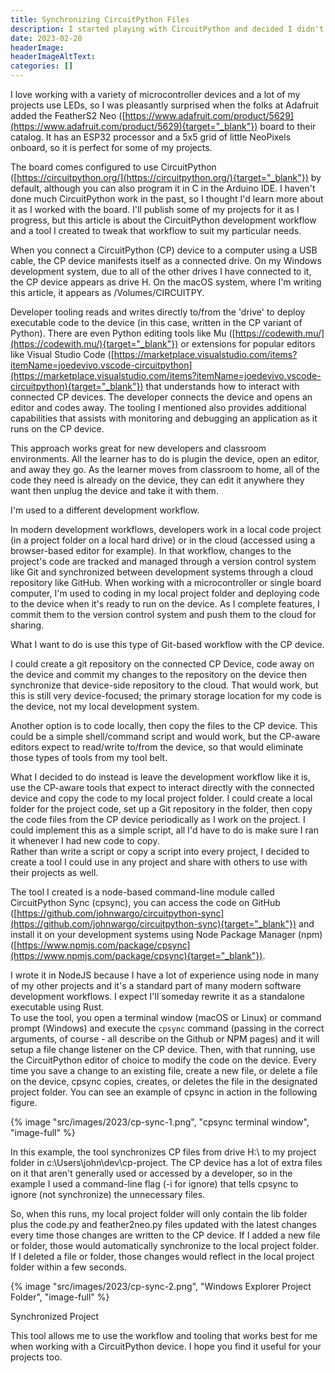 ```yaml
---
title: Synchronizing CircuitPython Files
description: I started playing with CircuitPython and decided I didn't like writing code on the device. This post describes a utility I created to help Circuit Python synchronize project files to a local project folder.
date: 2023-02-20
headerImage: 
headerImageAltText: 
categories: []
---
```

  
I love working with a variety of microcontroller devices and a lot of my projects use LEDs, so I was pleasantly surprised when the folks at Adafruit added the FeatherS2 Neo ([https://www.adafruit.com/product/5629](https://www.adafruit.com/product/5629){target="_blank"}) board to their catalog. It has an ESP32 processor and a 5x5 grid of little NeoPixels onboard, so it is perfect for some of my projects.

The board comes configured to use CircuitPython ([https://circuitpython.org/](https://circuitpython.org/){target="_blank"}) by default, although you can also program it in C in the Arduino IDE. I haven't done much CircuitPython work in the past, so I thought I'd learn more about it as I worked with the board. I'll publish some of my projects for it as I progress, but this article is about the CircuitPython development workflow and a tool I created to tweak that workflow to suit my particular needs.

When you connect a CircuitPython (CP) device to a computer using a USB cable, the CP device manifests itself as a connected drive. On my Windows development system, due to all of the other drives I have connected to it, the CP device appears as drive H. On the macOS system, where I'm writing this article, it appears as /Volumes/CIRCUITPY.

Developer tooling reads and writes directly to/from the 'drive' to deploy executable code to the device (in this case, written in the CP variant of Python). There are even Python editing tools like Mu ([https://codewith.mu/](https://codewith.mu/){target="_blank"}) or extensions for popular editors like Visual Studio Code ([https://marketplace.visualstudio.com/items?itemName=joedevivo.vscode-circuitpython](https://marketplace.visualstudio.com/items?itemName=joedevivo.vscode-circuitpython){target="_blank"}) that understands how to interact with connected CP devices. The developer connects the device and opens an editor and codes away. The tooling I mentioned also provides additional capabilities that assists with monitoring and debugging an application as it runs on the CP device.

This approach works great for new developers and classroom environments. All the learner has to do is plugin the device, open an editor, and away they go. As the learner moves from classroom to home, all of the code they need is already on the device, they can edit it anywhere they want then unplug the device and take it with them.

I'm used to a different development workflow.

In modern development workflows, developers work in a local code project (in a project folder on a local hard drive) or in the cloud (accessed using a browser-based editor for example). In that workflow, changes to the project's code are tracked and managed through a version control system like Git and synchronized between development systems through a cloud repository like GitHub. When working with a microcontroller or single board computer, I'm used to coding in my local project folder and deploying code to the device when it's ready to run on the device. As I complete features, I commit them to the version control system and push them to the cloud for sharing.

What I want to do is use this type of Git-based workflow with the CP device.

I could create a git repository on the connected CP Device, code away on the device and commit my changes to the repository on the device then synchronize that device-side repository to the cloud. That would work, but this is still very device-focused; the primary storage location for my code is the device, not my local development system.

Another option is to code locally, then copy the files to the CP device. This could be a simple shell/command script and would work, but the CP-aware editors expect to read/write to/from the device, so that would eliminate those types of tools from my tool belt.

What I decided to do instead is leave the development workflow like it is, use the CP-aware tools that expect to interact directly with the connected device and copy the code to my local project folder. I could create a local folder for the project code, set up a Git repository in the folder, then copy the code files from the CP device periodically as I work on the project. I could implement this as a simple script, all I'd have to do is make sure I ran it whenever I had new code to copy.  
Rather than write a script or copy a script into every project, I decided to create a tool I could use in any project and share with others to use with their projects as well.

The tool I created is a node-based command-line module called CircuitPython Sync (cpsync), you can access the code on GitHub ([https://github.com/johnwargo/circuitpython-sync](https://github.com/johnwargo/circuitpython-sync){target="_blank"}) and install it on your development systems using Node Package Manager (npm) ([https://www.npmjs.com/package/cpsync](https://www.npmjs.com/package/cpsync){target="_blank"}).

I wrote it in NodeJS because I have a lot of experience using node in many of my other projects and it's a standard part of many modern software development workflows. I expect I'll someday rewrite it as a standalone executable using Rust.  
To use the tool, you open a terminal window (macOS or Linux) or command prompt (Windows) and execute the `cpsync` command (passing in the correct arguments, of course - all describe on the Github or NPM pages) and it will setup a file change listener on the CP device. Then, with that running, use the CircuitPython editor of choice to modify the code on the device. Every time you save a change to an existing file, create a new file, or delete a file on the device, cpsync copies, creates, or deletes the file in the designated project folder. You can see an example of cpsync in action in the following figure.

{% image "src/images/2023/cp-sync-1.png", "cpsync terminal window", "image-full" %}

In this example, the tool synchronizes CP files from drive H:\ to my project folder in c:\Users\john\dev\cp-project\. The CP device has a lot of extra files on it that aren't generally used or accessed by a developer, so in the example I used a command-line flag (-i for ignore) that tells cpsync to ignore (not synchronize) the unnecessary files.

So, when this runs, my local project folder will only contain the lib folder plus the code.py and feather2neo.py files updated with the latest changes every time those changes are written to the CP device. If I added a new file or folder, those would automatically synchronize to the local project folder. If I deleted a file or folder, those changes would reflect in the local project folder within a few seconds.

{% image "src/images/2023/cp-sync-2.png", "Windows Explorer Project Folder", "image-full" %}

Synchronized Project

This tool allows me to use the workflow and tooling that works best for me when working with a CircuitPython device. I hope you find it useful for your projects too.